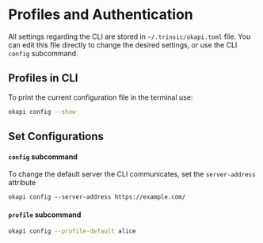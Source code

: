 
# Profiles and Authentication

All settings regarding the CLI are stored in `~/.trinsic/okapi.toml` file. You can edit this file directly to change the desired settings, or use the CLI `config` subcommand.

## Profiles in CLI

To print the current configuration file in the terminal use:

```bash
okapi config --show
```

## Set Configurations

#### `config` subcommand

To change the default server the CLI communicates, set the `server-address` attribute

```
okapi config --server-address https://example.com/
```

#### `profile` subcommand

```bash
okapi config --profile-default alice
```
